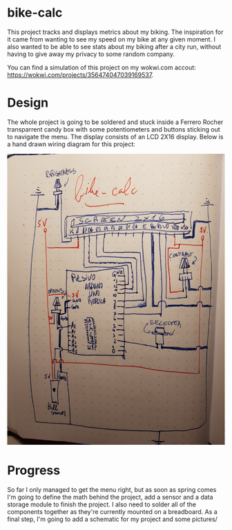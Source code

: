 # bike-calc
This project tracks and displays metrics about my biking. The inspiration for it came from wanting to see my speed on my bike at any given moment. I also wanted to be able to see stats about my biking after a city run, without having to give away my privacy to some random company.

You can find a simulation of this project on my wokwi.com accout: https://wokwi.com/projects/356474047039169537.

# Design
The whole project is going to be soldered and stuck inside a Ferrero Rocher transparrent candy box with some potentiometers and buttons sticking out to navigate the menu. The display consists of an LCD 2X16 display. Below is a hand drawn wiring diagram for this project:

![wiring diagram](https://github.com/mircea-mihail/bike-calc/blob/main/bike-calc-wiring-diagram.jpg)

# Progress
So far I only managed to get the menu right, but as soon as spring comes I'm going to define the math behind the project, add a sensor and a data storage module to finish the project. I also need to solder all of the components together as they're currently mounted on a breadboard. As a final step, I'm going to add a schematic for my project and some pictures/
